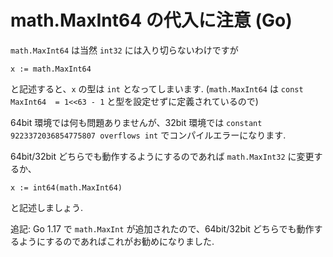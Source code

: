 # math.MaxInt64 の代入に注意 (Go)

`math.MaxInt64` は当然 `int32` には入り切らないわけですが

```golang
x := math.MaxInt64
```

と記述すると、`x` の型は `int` となってしまいます.
(`math.MaxInt64` は `const MaxInt64  = 1<<63 - 1` と型を設定せずに定義されているので)

64bit 環境では何も問題ありませんが、32bit 環境では `constant 9223372036854775807 overflows int` でコンパイルエラーになります.

64bit/32bit どちらでも動作するようにするのであれば `math.MaxInt32` に変更するか、

```golang
x := int64(math.MaxInt64)
```

と記述しましょう.

追記: Go 1.17 で `math.MaxInt` が追加されたので、64bit/32bit どちらでも動作するようにするのであればこれがお勧めになりました.

